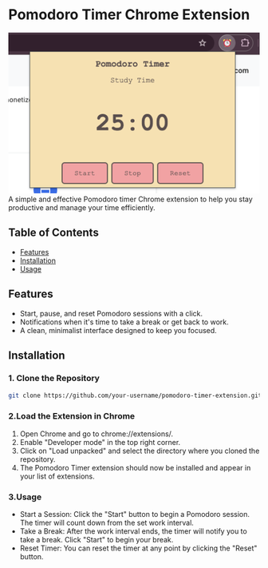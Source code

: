 # Pomodoro Timer Chrome Extension
![Alt text](/Screenshot.png)
A simple and effective Pomodoro timer Chrome extension to help you stay productive and manage your time efficiently.



## Table of Contents
- [Features](#features)
- [Installation](#installation)
- [Usage](#usage)

## Features

- Start, pause, and reset Pomodoro sessions with a click.
- Notifications when it's time to take a break or get back to work.
- A clean, minimalist interface designed to keep you focused.

## Installation

### 1. Clone the Repository

```bash
git clone https://github.com/your-username/pomodoro-timer-extension.git
```

### 2.Load the Extension in Chrome
1. Open Chrome and go to chrome://extensions/.
2. Enable "Developer mode" in the top right corner.
3. Click on "Load unpacked" and select the directory where you cloned the repository.
4. The Pomodoro Timer extension should now be installed and appear in your list of extensions.

### 3.Usage
- Start a Session: Click the "Start" button to begin a Pomodoro session. The timer will count down from the set work interval.
- Take a Break: After the work interval ends, the timer will notify you to take a break. Click "Start" to begin your break.
- Reset Timer: You can reset the timer at any point by clicking the "Reset" button.


